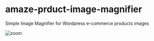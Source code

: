 # amaze-prduct-image-magnifier
Simple Image Magnifier for Wordpress e-commerce products images


![zoom](https://user-images.githubusercontent.com/107208599/233868038-e0e80c1b-e4f0-4c00-ba02-c1cc2101224b.png)
